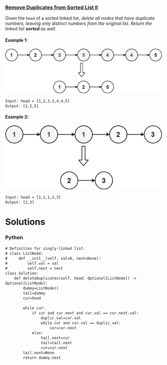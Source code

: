 ### [Remove Duplicates from Sorted List II](https://leetcode.com/problems/remove-duplicates-from-sorted-list-ii/) <br>

Given the `head` of a sorted linked list, *delete all nodes that have duplicate numbers, leaving only distinct numbers from the original list. Return the linked list ***sorted*** as well*.

 



#### Example 1:
<img src="../../../../images/82linkedlist1.jpg">

```
Input: head = [1,2,3,3,4,4,5]
Output: [1,2,5]

```

#### Example 2:
<img src="../../../../images/82linkedlist2.jpg">

```
Input: head = [1,1,1,2,3]
Output: [2,3]

```



# Solutions

### Python
```
# Definition for singly-linked list.
# class ListNode:
#     def __init__(self, val=0, next=None):
#         self.val = val
#         self.next = next
class Solution:
    def deleteDuplicates(self, head: Optional[ListNode]) -> Optional[ListNode]:
        dummy=ListNode()
        tail=dummy
        cur=head
        
        while cur:
            if cur and cur.next and cur.val == cur.next.val:
                duplic_val=cur.val
                while cur and cur.val == duplic_val:
                    cur=cur.next
            else:
                tail.next=cur
                tail=tail.next
                cur=cur.next
        tail.next=None
        return dummy.next

```
